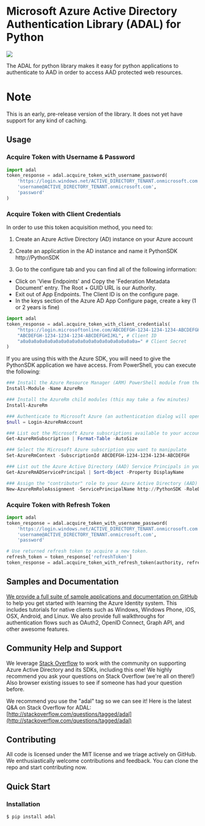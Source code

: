 # Microsoft Azure Active Directory Authentication Library (ADAL) for Python

<a href="https://pypi.python.org/pypi/adal/"><img src='https://pypip.in/d/adal/badge.svg'></a>

The ADAL for python library makes it easy for python applications to authenticate to AAD in order to access AAD protected web resources.

# Note
This is an early, pre-release version of the library.  It does not yet have support for any kind of caching.

## Usage

### Acquire Token with Username & Password

```python
import adal
token_response = adal.acquire_token_with_username_password(
    'https://login.windows.net/ACTIVE_DIRECTORY_TENANT.onmicrosoft.com',
    'username@ACTIVE_DIRECTORY_TENANT.onmicrosoft.com',
    'password'
)
```

### Acquire Token with Client Credentials

In order to use this token acquisition method, you need to:

1) Create an Azure Active Directory (AD) instance on your Azure account

2) Create an application in the AD instance and name it PythonSDK http://PythonSDK

3) Go to the configure tab and you can find all of the following information:

- Click on 'View Endpoints' and Copy the 'Federation Metadata Document' entry. The Root + GUID URL is our Authority.
- Exit out of App Endpoints.  The Client ID is on the configure page.
- In the keys section of the Azure AD App Configure page, create a key (1 or 2 years is fine)


```python
import adal
token_response = adal.acquire_token_with_client_credentials(
    "https://login.microsoftonline.com/ABCDEFGH-1234-1234-1234-ABCDEFGHIJKL", # Authority
    "ABCDEFGH-1234-1234-1234-ABCDEFGHIJKL", # Client ID
    "a0a0a0a0a0a0a0a0a0a0a0a0a0a0a0a0a0a0a0a0a0a=" # Client Secret
)
```

If you are using this with the Azure SDK, you will need to give the PythonSDK application we have access.
From PowerShell, you can execute the following:

```powershell
### Install the Azure Resource Manager (ARM) PowerShell module from the PowerShell Gallery
Install-Module -Name AzureRm

### Install the AzureRm child modules (this may take a few minutes)
Install-AzureRm

### Authenticate to Microsoft Azure (an authentication dialog will open)
$null = Login-AzureRmAccount

### List out the Microsoft Azure subscriptions available to your account
Get-AzureRmSubscription | Format-Table -AutoSize

### Select the Microsoft Azure subscription you want to manipulate
Set-AzureRmContext -SubscriptionId ABCDEFGH-1234-1234-1234-ABCDEFGH

### List out the Azure Active Directory (AAD) Service Principals in your AAD tenant
Get-AzureRmADServicePrincipal | Sort-Object -Property DisplayName

### Assign the "contributor" role to your Azure Active Directory (AAD) Service Principal
New-AzureRmRoleAssignment -ServicePrincipalName http://PythonSDK -RoleDefinitionName Contributor
```

### Acquire Token with Refresh Token

```python
import adal
token_response = adal.acquire_token_with_username_password(
    'https://login.windows.net/ACTIVE_DIRECTORY_TENANT.onmicrosoft.com',
    'username@ACTIVE_DIRECTORY_TENANT.onmicrosoft.com',
    'password'

# Use returned refresh token to acquire a new token.
refresh_token = token_response['refreshToken']
token_response = adal.acquire_token_with_refresh_token(authority, refresh_token)
```

## Samples and Documentation
[We provide a full suite of sample applications and documentation on GitHub](https://github.com/AzureADSamples) to help you get started with learning the Azure Identity system. This includes tutorials for native clients such as Windows, Windows Phone, iOS, OSX, Android, and Linux. We also provide full walkthroughs for authentication flows such as OAuth2, OpenID Connect, Graph API, and other awesome features.

## Community Help and Support

We leverage [Stack Overflow](http://stackoverflow.com/) to work with the community on supporting Azure Active Directory and its SDKs, including this one! We highly recommend you ask your questions on Stack Overflow (we're all on there!) Also browser existing issues to see if someone has had your question before.

We recommend you use the "adal" tag so we can see it! Here is the latest Q&A on Stack Overflow for ADAL: [http://stackoverflow.com/questions/tagged/adal](http://stackoverflow.com/questions/tagged/adal)

## Contributing

All code is licensed under the MIT license and we triage actively on GitHub. We enthusiastically welcome contributions and feedback. You can clone the repo and start contributing now.

## Quick Start

### Installation

``` $ pip install adal ```
